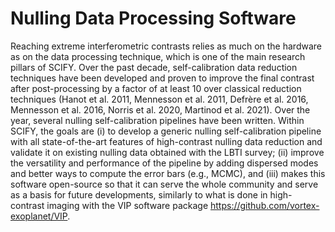 # Nulling Data Processing Software
Reaching extreme interferometric contrasts relies as much on the hardware as on the data processing technique, which is one of the main research pillars of SCIFY. 
Over the past decade, self-calibration data reduction techniques have been developed and proven to improve the final contrast after post-processing by a factor of at least 10 over classical reduction techniques (Hanot et al. 2011, Mennesson et al. 2011, Defrère et al. 2016, Mennesson et al. 2016, Norris et al. 2020, Martinod et al. 2021). Over the year, several nulling self-calibration pipelines have been written. Within SCIFY, the goals are (i) to develop a generic nulling self-calibration pipeline with all state-of-the-art features of high-contrast nulling data reduction and validate it on existing nulling data obtained with the LBTI survey; (ii) improve the versatility and performance of the pipeline by adding dispersed modes and better ways to compute the error bars (e.g., MCMC), and (iii) makes this software open-source so that it can serve the whole community and serve as a basis for future developments, similarly to what is done in high-contrast imaging with the VIP software package https://github.com/vortex-exoplanet/VIP.
